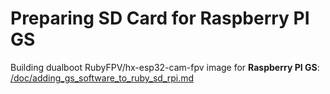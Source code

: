 # Preparing SD Card for Raspberry PI GS

Building dualboot RubyFPV/hx-esp32-cam-fpv image for **Raspberry PI GS**: [/doc/adding_gs_software_to_ruby_sd_rpi.md ](/doc/adding_gs_software_to_ruby_sd_radxa3.md )
